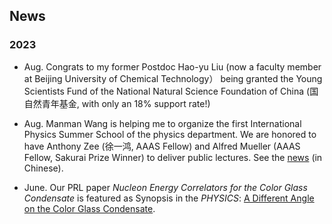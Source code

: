 ## News

### 2023
- Aug. Congrats to my former Postdoc Hao-yu Liu (now a faculty member at Beijing University of Chemical Technology）
  being granted the Young Scientists Fund of the National Natural Science Foundation of China (国自然青年基金, with only an 18% support rate!)

- Aug. Manman Wang is helping me to organize the first International Physics Summer School of the physics department. We are honored to have Anthony Zee (徐一鸿, AAAS Fellow) and Alfred Mueller (AAAS Fellow, Sakurai Prize Winner) to deliver public lectures. See the [news](https://news.bnu.edu.cn/zx/zhxw/a3062beb4e5348a681e6c30935719363.htm) (in Chinese).

- June. Our PRL paper *Nucleon Energy Correlators for the Color Glass Condensate* is featured as Synopsis in the *PHYSICS*: [A Different Angle on the Color Glass Condensate](https://physics.aps.org/articles/v16/s89).
 
  
